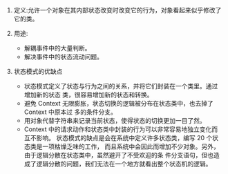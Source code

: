 1. 定义:允许一个对象在其内部状态改变时改变它的行为，对象看起来似乎修改了它的类。

1. 用途:
   - 解耦事件中的大量判断。
   - 解决事件中的状态流动问题。

2. 状态模式的优缺点
   - 状态模式定义了状态与行为之间的关系，并将它们封装在一个类里。通过增加新的状态
   类，很容易增加新的状态和转换。
   - 避免 Context 无限膨胀，状态切换的逻辑被分布在状态类中，也去掉了 Context 中原本过
   多的条件分支。
   - 用对象代替字符串来记录当前状态，使得状态的切换更加一目了然。
   - Context 中的请求动作和状态类中封装的行为可以非常容易地独立变化而互不影响。
   状态模式的缺点是会在系统中定义许多状态类，编写 20 个状态类是一项枯燥乏味的工作，
   而且系统中会因此而增加不少对象。另外，由于逻辑分散在状态类中，虽然避开了不受欢迎的条
   件分支语句，但也造成了逻辑分散的问题，我们无法在一个地方就看出整个状态机的逻辑。
